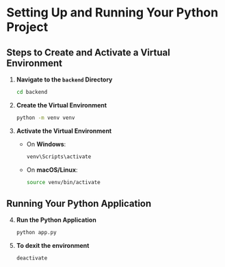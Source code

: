 
# Setting Up and Running Your Python Project

## Steps to Create and Activate a Virtual Environment

1. **Navigate to the `backend` Directory**  
   ```bash
   cd backend
   ```

2. **Create the Virtual Environment**  
   ```bash
   python -m venv venv
   ```

3. **Activate the Virtual Environment**  
   - On **Windows**:  
     ```bash
     venv\Scripts\activate
     ```
   - On **macOS/Linux**:  
     ```bash
     source venv/bin/activate
     ```

## Running Your Python Application

4. **Run the Python Application**  
   ```bash
   python app.py
   ```
5. **To dexit the environment**  
   ```bash
   deactivate
   ```
